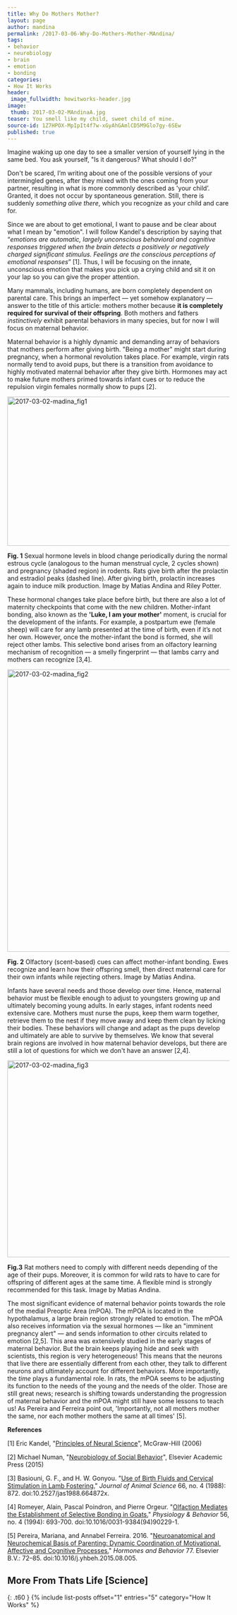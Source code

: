 ```yaml
---
title: Why Do Mothers Mother?
layout: page
author: mandina
permalink: /2017-03-06-Why-Do-Mothers-Mother-MAndina/
tags:
- behavior
- neurobiology
- brain
- emotion
- bonding
categories:
- How It Works
header:
 image_fullwidth: howitworks-header.jpg
image:
 thumb: 2017-03-02-MAndinaA.jpg
teaser: You smell like my child, sweet child of mine.
source-id: 1Z7HPOX-MpIpIt4f7w-xGyAhGAmlCD5M9Glo7gy-6SEw
published: true
---
```

Imagine waking up one day to see a  smaller version of yourself lying in the same bed. You ask yourself, "Is it dangerous? What should I do?" 

Don't be scared, I’m writing about one of the possible versions of your intermingled genes, after they mixed with the ones coming from your partner, resulting in what is more commonly described as 'your child’. Granted, it does not occur by spontaneous generation. Still, there is suddenly *something alive there*, which you recognize as your child and care for.   

Since we are about to get emotional, I want to pause and be clear about what I mean by "emotion". I will follow Kandel's description by saying that “*emotions are automatic, largely unconscious behavioral and cognitive responses triggered when the brain detects a positively or negatively charged significant stimulus. Feelings are the conscious perceptions of emotional responses*” [1]. Thus, I will be focusing on the innate, unconscious emotion that makes you pick up a crying child and sit it on your lap so you can give the proper attention. 

Many mammals, including humans, are born completely dependent on parental care. This brings an imperfect — yet somehow explanatory — answer to the title of this article: mothers mother because **it is completely required for survival of their offspring**. Both mothers and fathers *instinctively* exhibit parental behaviors in many species, but for now I will focus on maternal behavior. 

Maternal behavior is a highly dynamic and demanding array of behaviors that mothers perform after giving birth. "Being a mother" might start during pregnancy, when a hormonal revolution takes place. For example, virgin rats normally tend to avoid pups, but there is a transition from avoidance to highly motivated maternal behavior after they give birth. Hormones may act to make future mothers primed towards infant cues or to reduce the repulsion virgin females normally show to pups [2]. 

<a data-flickr-embed="true"  href="https://www.flickr.com/photos/139839751@N06/33048331631/in/dateposted-friend/" title="2017-03-02-madina_fig1"><img src="https://c1.staticflickr.com/1/563/33048331631_a7eb3be286_z.jpg" width="640" height="338" alt="2017-03-02-madina_fig1"></a><script async src="//embedr.flickr.com/assets/client-code.js" charset="utf-8"></script>

**Fig. 1** Sexual hormone levels in blood change periodically during the normal estrous cycle (analogous to the human menstrual cycle, 2 cycles shown) and pregnancy (shaded region) in rodents. Rats give birth after the prolactin and estradiol peaks (dashed line). After giving birth, prolactin increases again to induce milk production.   Image by Matias Andina and Riley Potter.

These hormonal changes take place before birth, but there are also a lot of maternity checkpoints that come with the new children. Mother-infant bonding, also known as the **'Luke, I am your mother'** moment, is crucial for the development of the infants. For example, a postpartum ewe (female sheep) will care for any lamb presented at the time of birth, even if it’s not her own. However, once the mother-infant the bond is formed, she will reject other lambs. This selective bond arises from an olfactory learning mechanism of recognition — a smelly fingerprint — that lambs carry and mothers can recognize [3,4]. 

<a data-flickr-embed="true"  href="https://www.flickr.com/photos/139839751@N06/33048331551/in/dateposted-friend/" title="2017-03-02-madina_fig2"><img src="https://c1.staticflickr.com/3/2851/33048331551_b15012a137_z.jpg" width="593" height="640" alt="2017-03-02-madina_fig2"></a><script async src="//embedr.flickr.com/assets/client-code.js" charset="utf-8"></script>

**Fig. 2** Olfactory (scent-based) cues can affect mother-infant bonding. Ewes recognize and learn how their offspring smell, then direct maternal care for their own infants while rejecting others. Image by Matias Andina.

 
Infants have several needs and those develop over time. Hence, maternal behavior must be flexible enough to adjust to youngsters growing up and ultimately becoming young adults. In early stages, infant rodents need extensive care. Mothers must nurse the pups, keep them warm together, retrieve them to the nest if they move away and keep them clean by licking their bodies. These behaviors will change and adapt as the pups develop and ultimately are able to survive by themselves. We know that several brain regions are involved in how maternal behavior develops, but there are still a lot of questions for which we don't have an answer [2,4]. 

<a data-flickr-embed="true"  href="https://www.flickr.com/photos/139839751@N06/32360760003/in/dateposted-friend/" title="2017-03-02-madina_fig3"><img src="https://c1.staticflickr.com/4/3937/32360760003_39f1f696da_z.jpg" width="640" height="446" alt="2017-03-02-madina_fig3"></a><script async src="//embedr.flickr.com/assets/client-code.js" charset="utf-8"></script>

**Fig.3** Rat mothers need to comply with different needs depending of the age of their pups. Moreover, it is common for wild rats to have to care for offspring of different ages at the same time. A flexible mind is strongly recommended for this task. Image by Matias Andina.

The most significant evidence of maternal behavior points towards the role of the medial Preoptic Area (mPOA). The mPOA is located in the hypothalamus, a large brain region strongly related to emotion. The mPOA also receives information via the sexual hormones — like an "imminent pregnancy alert" — and sends information to other circuits related to emotion [2,5]. This area was extensively studied in the early stages of maternal behavior. But the brain keeps playing hide and seek with scientists, this region is very heterogeneous! This means that the neurons that live there are essentially different from each other, they talk to different neurons and ultimately account for different behaviors. More importantly, the *time* plays a fundamental role. In rats, the mPOA seems to be adjusting its function to the needs of the young and the needs of the older. Those are still great news; research is shifting towards understanding the progression of maternal behavior and the mPOA might still have some lessons to teach us! As Pereira and Ferreira point out, 'Importantly, not all mothers mother the same, nor each mother mothers the same at all times' [5].

**References**

[1] Eric Kandel, "[Principles of Neural Science](https://www.amazon.com/Principles-Neural-Science-Fifth-Kandel-ebook/dp/B009LHFYNG)", McGraw-Hill (2006)

[2] Michael Numan, "[Neurobiology of Social Behavior](http://store.elsevier.com/Neurobiology-of-Social-Behavior/Michael-Numan/isbn-9780124160408/)", Elsevier Academic Press (2015)

[3] Basiouni, G. F., and H. W. Gonyou. "[Use of Birth Fluids and Cervical Stimulation in Lamb Fostering.](http://www.ncbi.nlm.nih.gov/pubmed/3378946)" *Journal of Animal Science* 66, no. 4 (1988): 872. doi:10.2527/jas1988.664872x.

[4] Romeyer, Alain, Pascal Poindron, and Pierre Orgeur. "[Olfaction Mediates the Establishment of Selective Bonding in Goats.](https://www.ncbi.nlm.nih.gov/pubmed/7800735)" *Physiology & Behavior* 56, no. 4 (1994): 693-700. doi:10.1016/0031-9384(94)90229-1.

[5] Pereira, Mariana, and Annabel Ferreira. 2016. "[Neuroanatomical and Neurochemical Basis of Parenting: Dynamic Coordination of Motivational, Affective and Cognitive Processes.](https://www.ncbi.nlm.nih.gov/pubmed/26296592)" *Hormones and Behavior* 77. Elsevier B.V.: 72–85. doi:10.1016/j.yhbeh.2015.08.005.

## More From Thats Life [Science]
{: .t60 }
{% include list-posts offset="1" entries="5" category="How It Works" %}

